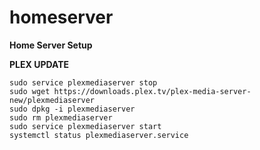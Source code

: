 
# homeserver

**Home Server Setup**



**PLEX UPDATE**

    sudo service plexmediaserver stop
    sudo wget https://downloads.plex.tv/plex-media-server-new/plexmediaserver
    sudo dpkg -i plexmediaserver
    sudo rm plexmediaserver
    sudo service plexmediaserver start 
    systemctl status plexmediaserver.service







